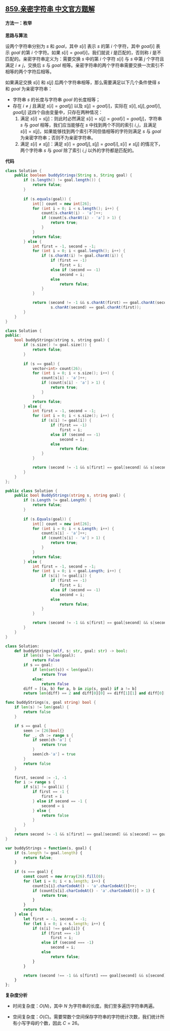 ## [859.亲密字符串 中文官方题解](https://leetcode.cn/problems/buddy-strings/solutions/100000/qin-mi-zi-fu-chuan-by-leetcode-solution-yyis)

#### 方法一：枚举

**思路与算法**

设两个字符串分别为 $s$ 和 $\textit{goal}$，其中 $s[i]$ 表示 $s$ 的第 $i$ 个字符，其中 $\textit{goal}[i]$ 表示 $\textit{goal}$ 的第 $i$ 个字符。如果 $s[i] = \textit{goal}[i]$，我们就说 $i$ 是匹配的，否则称 $i$ 是不匹配的。亲密字符串定义为：需要交换 $s$ 中的第 $i$ 个字符 $s[i]$ 与 $\textit{s}$ 中第 $j$ 个字符且满足 $i \neq j$，交换后 $s$ 与 $\textit{goal}$ 相等。亲密字符串的两个字符串需要交换一次索引不相等的两个字符后相等。

如果满足交换 $s[i]$ 和 $s[j]$ 后两个字符串相等，那么需要满足以下几个条件使得 $s$ 和 $\textit{goal}$ 为亲密字符串：
- 字符串 $s$ 的长度与字符串 $\textit{goal}$ 的长度相等；
- 存在 $i \neq j$ 且满足 $s[i] = \textit{goal}[j]$ 以及 $s[j] = \textit{goal}[i]$，实际在 $s[i], s[j], \textit{goal}[i], \textit{goal}[j]$ 这四个自由变量中，只存在两种情况：
  1. 满足 $s[i] = s[j]$：则此时必然满足 $s[i] = s[j] = \textit{goal}[i] = \textit{goal}[j]$，字符串 $s$ 与 $\textit{goal}$ 相等，我们应当能够在 $s$ 中找到两个不同的索引 $i,j$，且满足 $s[i] = s[j]$，如果能够找到两个索引不同但值相等的字符则满足 $s$ 与 $\textit{goal}$ 为亲密字符串；否则不为亲密字符串。
  2. 满足 $s[i] \neq s[j]$：满足 $s[i] = \textit{goal}[j], s[j] = \textit{goal}[i], s[i] \neq s[j]$ 的情况下，两个字符串 $s$ 与 $\textit{goal}$ 除了索引 $i,j$ 以外的字符都是匹配的。

**代码**

```Java [sol1-Java]
class Solution {
    public boolean buddyStrings(String s, String goal) {
        if (s.length() != goal.length()) {
            return false;
        }
        
        if (s.equals(goal)) {
            int[] count = new int[26];
            for (int i = 0; i < s.length(); i++) {
                count[s.charAt(i) - 'a']++;
                if (count[s.charAt(i) - 'a'] > 1) {
                    return true;
                }
            }
            return false;
        } else {
            int first = -1, second = -1;
            for (int i = 0; i < goal.length(); i++) {
                if (s.charAt(i) != goal.charAt(i)) {
                    if (first == -1)
                        first = i;
                    else if (second == -1)
                        second = i;
                    else
                        return false;
                }
            }

            return (second != -1 && s.charAt(first) == goal.charAt(second) &&
                    s.charAt(second) == goal.charAt(first));
        }
    }
}
```

```C++ [sol1-C++]
class Solution {
public:
    bool buddyStrings(string s, string goal) {
        if (s.size() != goal.size()) {
            return false;
        }
        
        if (s == goal) {
            vector<int> count(26);
            for (int i = 0; i < s.size(); i++) {
                count[s[i] - 'a']++;
                if (count[s[i] - 'a'] > 1) {
                    return true;
                }
            }
            return false;
        } else {
            int first = -1, second = -1;
            for (int i = 0; i < s.size(); i++) {
                if (s[i] != goal[i]) {
                    if (first == -1)
                        first = i;
                    else if (second == -1)
                        second = i;
                    else
                        return false;
                }
            }

            return (second != -1 && s[first] == goal[second] && s[second] == goal[first]);
        }
    }
};
```

```C# [sol1-C#]
public class Solution {
    public bool BuddyStrings(string s, string goal) {
        if (s.Length != goal.Length) {
            return false;
        }
        
        if (s.Equals(goal)) {
            int[] count = new int[26];
            for (int i = 0; i < s.Length; i++) {
                count[s[i] - 'a']++;
                if (count[s[i] - 'a'] > 1) {
                    return true;
                }
            }
            return false;
        } else {
            int first = -1, second = -1;
            for (int i = 0; i < goal.Length; i++) {
                if (s[i] != goal[i]) {
                    if (first == -1)
                        first = i;
                    else if (second == -1)
                        second = i;
                    else
                        return false;
                }
            }

            return (second != -1 && s[first] == goal[second] && s[second] == goal[first]);
        }
    }
}
```

```Python [sol1-Python3]
class Solution:
    def buddyStrings(self, s: str, goal: str) -> bool:
        if len(s) != len(goal):
            return False
        if s == goal:
            if len(set(s)) < len(goal): 
                return True
            else:
                return False
        diff = [(a, b) for a, b in zip(s, goal) if a != b]
        return len(diff) == 2 and diff[0][0] == diff[1][1] and diff[0][1] == diff[1][0]
```

```go [sol1-Golang]
func buddyStrings(s, goal string) bool {
    if len(s) != len(goal) {
        return false
    }

    if s == goal {
        seen := [26]bool{}
        for _, ch := range s {
            if seen[ch-'a'] {
                return true
            }
            seen[ch-'a'] = true
        }
        return false
    }

    first, second := -1, -1
    for i := range s {
        if s[i] != goal[i] {
            if first == -1 {
                first = i
            } else if second == -1 {
                second = i
            } else {
                return false
            }
        }
    }
    return second != -1 && s[first] == goal[second] && s[second] == goal[first]
}
```

```JavaScript [sol1-JavaScript]
var buddyStrings = function(s, goal) {
    if (s.length != goal.length) {
        return false;
    }
    
    if (s === goal) {
        const count = new Array(26).fill(0);
        for (let i = 0; i < s.length; i++) {
            count[s[i].charCodeAt() - 'a'.charCodeAt()]++;
            if (count[s[i].charCodeAt() - 'a'.charCodeAt()] > 1) {
                return true;
            }
        }
        return false;
    } else {
        let first = -1, second = -1;
        for (let i = 0; i < s.length; i++) {
            if (s[i] !== goal[i]) {
                if (first === -1)
                    first = i;
                else if (second === -1)
                    second = i;
                else
                    return false;
            }
        }

        return (second !== -1 && s[first] === goal[second] && s[second] === goal[first]);
    }
};
```

**复杂度分析**

- 时间复杂度：$O(N)$，其中 $N$ 为字符串的长度。我们至多遍历字符串两遍。

- 空间复杂度：$O(C)$。需要常数个空间保存字符串的字符统计次数，我们统计所有小写字母的个数，因此 $C = 26$。